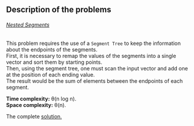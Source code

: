 ## Description of the problems

###### [Nested Segments](https://codeforces.com/problemset/problem/652/D?locale=en)

This problem requires the use of a `Segment Tree` to keep the information about the endpoints of the segments.<br>
First, it is necessary to remap the values of the segments into a single vector and sort them by starting points.<br>
Then, using the segment tree, one must scan the input vector and add one at the position of each ending value.<br>
The result would be the sum of elements between the endpoints of each segment.

**Time complexity:** θ(n log n). <br>
**Space complexity:** θ(n).

The complete [solution.](https://github.com/Claire-gip/CompetitiveProgramming-Unipi/blob/master/Lecture_10/nested.cc)